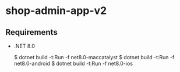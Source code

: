 # shop-admin-app-v2

## Requirements

* .NET 8.0

    $ dotnet build -t:Run -f net8.0-maccatalyst
    $ dotnet build -t:Run -f net8.0-android
    $ dotnet build -t:Run -f net8.0-ios
